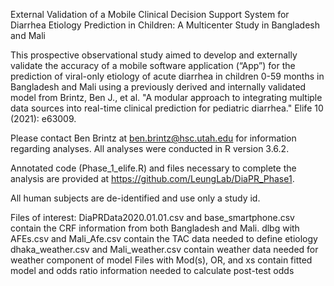 External Validation of a Mobile Clinical Decision Support System for Diarrhea Etiology Prediction
in Children: A Multicenter Study in Bangladesh and Mali

This prospective observational study aimed to develop and externally validate the accuracy of a mobile software application (“App”) for the prediction of viral-only etiology of acute diarrhea in children 0-59 months in Bangladesh and Mali using a previously derived and internally validated model from Brintz, Ben J., et al. "A modular approach to integrating multiple data sources into real-time clinical prediction for pediatric diarrhea." Elife 10 (2021): e63009.

Please contact Ben Brintz at ben.brintz@hsc.utah.edu for information regarding analyses. All analyses were conducted in R version 3.6.2. 

Annotated code (Phase_1_elife.R) and files necessary to complete the analysis are provided at https://github.com/LeungLab/DiaPR_Phase1. 

All human subjects are de-identified and use only a study id. 


Files of interest: 
DiaPRData2020.01.01.csv and base_smartphone.csv contain the CRF information from both Bangladesh and Mali. 
dlbg with AFEs.csv and Mali_Afe.csv contain the TAC data needed to define etiology
dhaka_weather.csv and Mali_weather.csv contain weather data needed for weather component of model 
Files with Mod(s), OR, and xs contain fitted model and odds ratio information needed to calculate post-test odds 